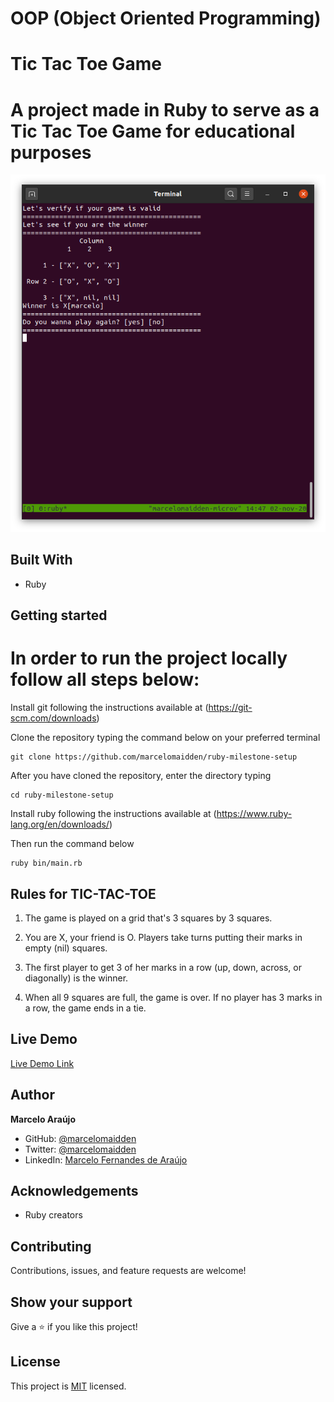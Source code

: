 # OOP (Object Oriented Programming)
# Tic Tac Toe Game

# A project made in Ruby to serve as a Tic Tac Toe Game for educational purposes

![screenshot](./screenshot.png)


## Built With

- Ruby

## Getting started
# In order to run the project locally follow all steps below:
Install git following the instructions available at (https://git-scm.com/downloads)

Clone the repository typing the command below on your preferred terminal

    git clone https://github.com/marcelomaidden/ruby-milestone-setup

After you have cloned the repository, enter the directory typing 
        
    cd ruby-milestone-setup

Install ruby following the instructions available at (https://www.ruby-lang.org/en/downloads/)

Then run the command below

    ruby bin/main.rb

## Rules for TIC-TAC-TOE

1. The game is played on a grid that's 3 squares by 3 squares.

2. You are X, your friend is O. Players take turns putting their marks in empty (nil) squares.

3. The first player to get 3 of her marks in a row (up, down, across, or diagonally) is the winner.

4. When all 9 squares are full, the game is over. If no player has 3 marks in a row, the game ends in a tie.

## Live Demo

[Live Demo Link](https://repl.it/repls/StupendousWearyEfficiency#README.md)

## Author

**Marcelo Araújo**

- GitHub: [@marcelomaidden](https://github.com/marcelomaidden)
- Twitter: [@marcelomaidden](https://twitter.com/marcelomaidden)
- LinkedIn: [Marcelo Fernandes de Araújo](https://www.linkedin.com/in/marcelo-fernandes-de-ara%C3%BAjo-56700a171/)

## Acknowledgements
- Ruby creators

##  Contributing

Contributions, issues, and feature requests are welcome!

## Show your support

Give a ⭐️ if you like this project!

## License

This project is [MIT](./LICENSE) licensed.
